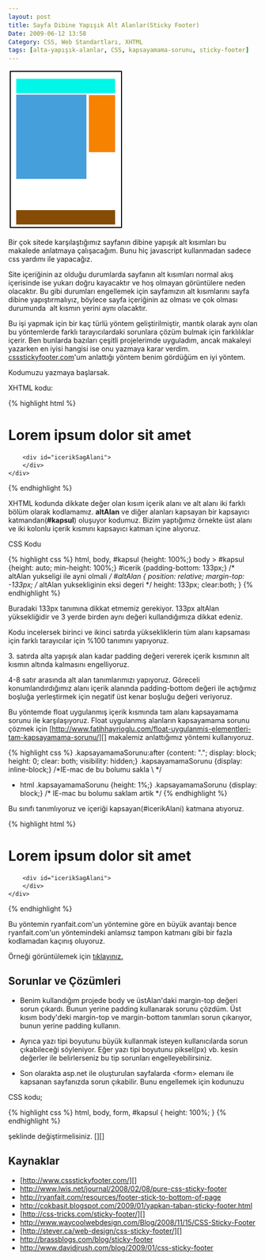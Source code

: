 ```yaml
---
layout: post
title: Sayfa Dibine Yapışık Alt Alanlar(Sticky Footer)
Date: 2009-06-12 13:58
Category: CSS, Web Standartları, XHTML
tags: [alta-yapışık-alanlar, CSS, kapsayamama-sorunu, sticky-footer]
---
```


![yapisik_altalan][]

Bir çok sitede karşılaştığımız sayfanın dibine
yapışık alt kısımları bu makalede anlatmaya çalışacağım. Bunu hiç
javascript kullanmadan sadece css yardımı ile yapacağız.

Site içeriğinin az olduğu durumlarda sayfanın alt kısımları normal akış
içerisinde ise yukarı doğru kayacaktır ve hoş olmayan görüntülere neden
olacaktır. Bu gibi durumları engellemek için sayfamızın alt kısımlarını
sayfa dibine yapıştırmalıyız, böylece sayfa içeriğinin az olması ve çok
olması durumunda  alt kısmın yerini aynı olacaktır.

Bu işi yapmak için bir kaç türlü yöntem geliştirilmiştir, mantık olarak
aynı olan bu yöntemlerde farklı tarayıcılardaki sorunlara çözüm bulmak
için farklılıklar içerir. Ben bunlarda bazıları çeşitli projelerimde
uyguladım, ancak makaleyi yazarken en iyisi hangisi ise onu yazmaya
karar verdim. [cssstickyfooter.com][]'um anlattığı yöntem benim gördüğüm
en iyi yöntem.

Kodumuzu yazmaya başlarsak.

XHTML kodu:

{% highlight html %}
<div id="kapsul">
    <div id="ustAlan">
        <h1>Lorem ipsum dolor sit amet</h1>
    </div>
    <div id="icerikAlani">
        <div id="icerik">
        </div>

        <div id="icerikSagAlani">
        </div>
    </div>
</div>
<div id="altAlan">
</div>
{% endhighlight %}

XHTML kodunda dikkate değer olan kısım içerik alanı ve alt alanı iki
farklı bölüm olarak kodlamamız. **altAlan** ve diğer alanları kapsayan
bir kapsayıcı katmandan(**#kapsul**) oluşuyor kodumuz. Bizim yaptığımız
örnekte üst alanı ve iki kolonlu içerik kısmını kapsayıcı katman içine
alıyoruz.

CSS Kodu

{% highlight css %}
html, body, #kapsul {height: 100%;}
body > #kapsul {height: auto; min-height: 100%;}
#icerik {padding-bottom: 133px;} /* altAlan yukseligi ile ayni olmali */
#altAlan {
    position: relative;
    margin-top: -133px; /* altAlan yuksekliginin eksi degeri */
    height: 133px;
    clear:both;
}
{% endhighlight %}

Buradaki 133px tanımına dikkat etmemiz gerekiyor. 133px altAlan
yüksekliğidir ve 3 yerde birden aynı değeri kullandığımıza dikkat
edeniz.

Kodu incelersek birinci ve ikinci satırda yüksekliklerin tüm alanı
kapsaması için farklı tarayıcılar için %100 tanımını yapıyoruz.

​3. satırda alta yapışık alan kadar padding değeri vererek içerik
kısmının alt kısmın altında kalmasını engelliyoruz.

4-8 satır arasında alt alan tanımlarımızı yapıyoruz. Göreceli
konumlandırdığımız alanı içerik alanında padding-bottom değeri ile
açtığımız boşluğa yerleştirmek için negatif üst kenar boşluğu değeri
veriyoruz.

Bu yöntemde float uygulanmış içerik kısmında tam alanı kapsayamama
sorunu ile karşılaşıyoruz. Float uygulanmış alanların kapsayamama sorunu
çözmek için
[http://www.fatihhayrioglu.com/float-uygulanmis-elementleri-tam-kapsayamama-sorunu/][]
makalemiz anlattığımız yöntemi kullanıyoruz.

{% highlight css %}
.kapsayamamaSorunu:after {content: "."; display: block; height: 0; clear: both; visibility: hidden;}
.kapsayamamaSorunu {display: inline-block;}
/*IE-mac de bu bolumu sakla \ */
* html .kapsayamamaSorunu {height: 1%;}
.kapsayamamaSorunu {display: block;}
/* IE-mac bu bolumu saklam artik */
{% endhighlight %}

Bu sınıfı tanımlıyoruz ve içeriği kapsayan(#icerikAlani) katmana
atıyoruz.

{% highlight html %}
<div id="kapsul">
    <div id="ustAlan" class="kapsayamamaSorunu">
        <h1>Lorem ipsum dolor sit amet</h1>
    </div>
    <div id="icerikAlani" class="kapsayamamaSorunu">
        <div id="icerik">
        </div>

        <div id="icerikSagAlani">
        </div>
    </div>
</div>
<div id="altAlan">
</div>
{% endhighlight %}

Bu yöntemin ryanfait.com'un yöntemine göre en büyük avantajı bence
ryanfait.com'un yöntemindeki anlamsız tampon katmanı gibi bir fazla
kodlamadan kaçınış oluyoruz.

Örneği görüntülemek için [tıklayınız.][]

## Sorunlar ve Çözümleri

- Benim kullandığım projede body ve üstAlan'daki margin-top değeri sorun
çıkardı. Bunun yerine padding kullanarak sorunu çözdüm. Üst kısım
body'deki margin-top ve margin-bottom tanımları sorun çıkarıyor, bunun
yerine padding kullanın.

- Ayrıca yazı tipi boyutunu büyük kullanmak isteyen kullanıcılarda sorun
çıkabileceği söyleniyor. Eğer yazı tipi boyutunu piksel(px) vb. kesin
değerler ile belirlerseniz bu tip sorunları engelleyebilirsiniz.

- Son olarakta asp.net ile oluşturulan sayfalarda <form\> elemanı ile
kapsanan sayfanızda sorun çıkabilir. Bunu engellemek için kodunuzu

CSS kodu;

{% highlight css %}
html, body, form, #kapsul {
    height: 100%;
}
{% endhighlight %}


şeklinde değiştirmelisiniz. [][]

## Kaynaklar

-   [http://www.cssstickyfooter.com/][]
-   http://www.lwis.net/journal/2008/02/08/pure-css-sticky-footer
-   http://ryanfait.com/resources/footer-stick-to-bottom-of-page
-   http://cokbasit.blogspot.com/2009/01/yapkan-taban-sticky-footer.html
-   [http://css-tricks.com/sticky-footer/][]
-   http://www.waycoolwebdesign.com/Blog/2008/11/15/CSS-Sticky-Footer
-   [http://stever.ca/web-design/css-sticky-footer/][]
-   http://brassblogs.com/blog/sticky-footer
-   http://www.davidjrush.com/blog/2009/01/css-sticky-footer

  [yapisik_altalan]: /images/yapisik_altalan.gif
  [cssstickyfooter.com]: http://www.cssstickyfooter.com
  [http://www.fatihhayrioglu.com/float-uygulanmis-elementleri-tam-kapsayamama-sorunu/]: http://www.fatihhayrioglu.com/float-uygulanmis-elementleri-tam-kapsayamama-sorunu/
  [tıklayınız.]: /dokumanlar/sayfa_dibine_yapisik.html
  [100]: http://www.cssstickyfooter.com/using-sticky-footer-code.html
  [http://www.cssstickyfooter.com/]: http://www.cssstickyfooter.com/
  [http://css-tricks.com/sticky-footer/]: http://css-tricks.com/sticky-footer/
  [http://stever.ca/web-design/css-sticky-footer/]: http://stever.ca/web-design/css-sticky-footer/
